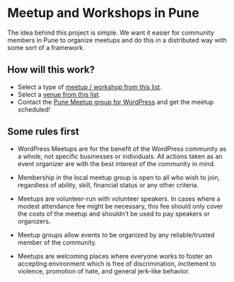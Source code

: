 # Meetup and Workshops in Pune
The idea behind this project is simple. We want it easier for community members in Pune to organize meetups and do this in a distributed way with some sort of a framework.

## How will this work?

- Select a type of [meetup / workshop from this list](https://github.com/wppune/meetups/blob/master/workshop-types.md).
- Select a [venue from this list](https://github.com/wppune/meetups/blob/master/venues.md).
- Contact the [Pune Meetup group for WordPress](https://www.meetup.com/Pune-WordPress-Knowledge-Exchange/) and get the meetup scheduled!

## Some rules first

- WordPress Meetups are for the benefit of the WordPress community as a whole, not specific businesses or individuals. All actions taken as an event organizer are with the best interest of the community in mind.

- Membership in the local meetup group is open to all who wish to join, regardless of ability, skill, financial status or any other criteria.

- Meetups are volunteer-run with volunteer speakers. In cases where a modest attendance fee might be necessary, this fee should only cover the costs of the meetup and shouldn’t be used to pay speakers or organizers.

- Meetup groups allow events to be organized by any reliable/trusted member of the community.

- Meetups are welcoming places where everyone works to foster an accepting environment which is free of discrimination, incitement to violence, promotion of hate, and general jerk-like behavior.
